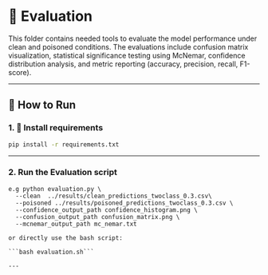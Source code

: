 # 🧪 Evaluation

This folder contains needed tools to evaluate the model performance under clean and poisoned conditions. The evaluations include confusion matrix visualization, statistical significance testing using McNemar, confidence distribution analysis, and metric reporting (accuracy, precision, recall, F1-score).

---

## 🚀 How to Run

### 1. 🔧 Install requirements

```bash
pip install -r requirements.txt
```
---

### 2. Run the Evaluation script

```
e.g python evaluation.py \
  --clean  ../results/clean_predictions_twoclass_0.3.csv\
  --poisoned ../results/poisoned_predictions_twoclass_0.3.csv \
  --confidence_output_path confidence_histogram.png \
  --confusion_output_path confusion_matrix.png \
  --mcnemar_output_path mc_nemar.txt

or directly use the bash script: 

```bash evaluation.sh```

---

